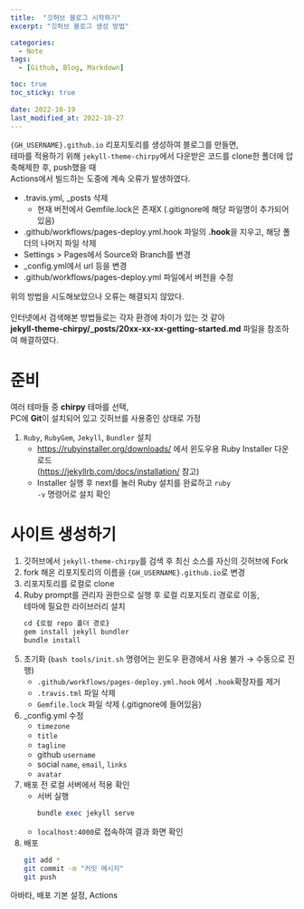 ```yaml
---
title:  "깃허브 블로그 시작하기"
excerpt: "깃허브 블로그 생성 방법"

categories:
  - Note
tags:
  - [Github, Blog, Markdown]

toc: true
toc_sticky: true
 
date: 2022-10-19
last_modified_at: 2022-10-27
---
```


  
<code>{GH_USERNAME}.github.io</code> 리포지토리를 생성하여 블로그를 만들면,  
테마를 적용하기 위해 <code>jekyll-theme-chirpy</code>에서 다운받은 코드를 clone한 폴더에 압축해제한 후, push했을 때  
Actions에서 빌드하는 도중에 계속 오류가 발생하였다.<br>  
  - .travis.yml, _posts 삭제  
    - 현재 버전에서 Gemfile.lock은 존재X (.gitignore에 해당 파일명이 추가되어 있음)  
  - .github/workflows/pages-deploy.yml.hook 파일의 **.hook**을 지우고, 해당 폴더의 나머지 파일 삭제  
  - Settings > Pages에서 Source와 Branch를 변경  
  - _config.yml에서 url 등을 변경  
  - .github/workflows/pages-deploy.yml 파일에서 버전을 수정  

위의 방법을 시도해보았으나 오류는 해결되지 않았다.<br>  
인터넷에서 검색해본 방법들로는 각자 환경에 차이가 있는 것 같아  
**jekyll-theme-chirpy/_posts/20xx-xx-xx-getting-started.md** 파일을 참조하여 해결하였다.  

# 준비  
여러 테마들 중 **chirpy** 테마를 선택,  
PC에 **Git**이 설치되어 있고 깃허브를 사용중인 상태로 가정<br>  
1. <code>Ruby</code>, <code>RubyGem</code>, <code>Jekyll</code>, <code>Bundler</code> 설치  
    - https://rubyinstaller.org/downloads/ 에서 윈도우용 Ruby Installer 다운로드  
    (https://jekyllrb.com/docs/installation/ 참고)  
    - Installer 실행 후 next를 눌러 Ruby 설치를 완료하고 <code>ruby -v</code> 명령어로 설치 확인  

# 사이트 생성하기  
1. 깃허브에서 <code>jekyll-theme-chirpy</code>를 검색 후 최신 소스를 자신의 깃허브에 Fork  
2. fork 해온 리포지토리의 이름을 <code>{GH_USERNAME}.github.io</code>로 변경  
3. 리포지토리를 로컬로 clone  
4. Ruby prompt를 관리자 권한으로 실행 후 로컬 리포지토리 경로로 이동,  
   테마에 필요한 라이브러리 설치  
    ```ruby  
    cd {로컬 repo 폴더 경로}
    gem install jekyll bundler  
    bundle install  
    ```  
5. 초기화 (<code>bash tools/init.sh</code> 명령어는 윈도우 환경에서 사용 불가 → 수동으로 진행)  
    - <code>.github/workflows/pages-deploy.yml.hook</code> 에서 <code>.hook</code>확장자를 제거  
    - <code>.travis.tml</code> 파일 삭제  
    - <code>Gemfile.lock</code> 파일 삭제 (.gitignore에 들어있음)  
6. _config.yml 수정  
    - <code>timezone</code>  
    - <code>title</code>  
    - <code>tagline</code>  
    - github <code>username</code>  
    - social <code>name</code>, <code>email</code>, <code>links</code>  
    - <code>avatar</code>  
7. 배포 전 로컬 서버에서 적용 확인  
    - 서버 실행  
      ```ruby  
      bundle exec jekyll serve  
      ```  
    - <code>localhost:4000</code>로 접속하여 결과 화면 확인  
8. 배포  
    ```bash  
    git add *  
    git commit -m "커밋 메시지"  
    git push  
    ```  

아바타, 배포 기본 설정, Actions  
